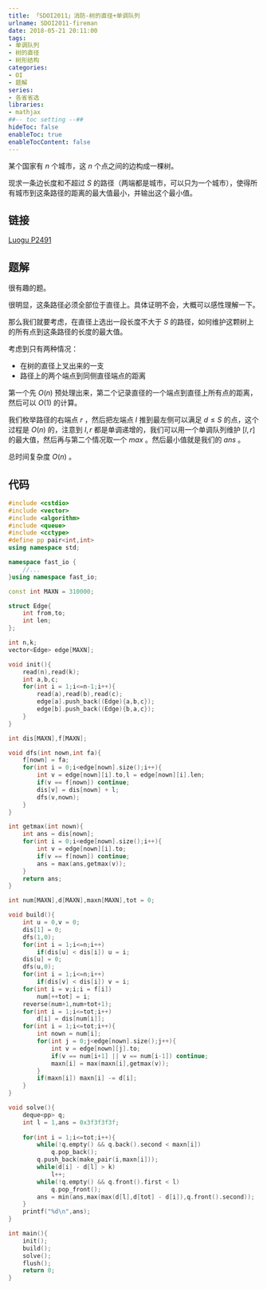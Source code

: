 ```yaml
---
title: 「SDOI2011」消防-树的直径+单调队列
urlname: SDOI2011-fireman
date: 2018-05-21 20:11:00
tags:
- 单调队列
- 树的直径
- 树形结构
categories: 
- OI
- 题解
series:
- 各省省选
libraries:
- mathjax 
##-- toc setting --##
hideToc: false
enableToc: true
enableTocContent: false
---
```


某个国家有 $n$ 个城市，这 $n$ 个点之间的边构成一棵树。

现求一条边长度和不超过 $S$ 的路径（两端都是城市，可以只为一个城市），使得所有城市到这条路径的距离的最大值最小，并输出这个最小值。

<!--more-->

## 链接

[Luogu P2491](https://www.luogu.org/problemnew/show/P2491)

## 题解

很有趣的题。

很明显，这条路径必须全部位于直径上。具体证明不会，大概可以感性理解一下。

那么我们就要考虑，在直径上选出一段长度不大于 $S$ 的路径，如何维护这颗树上的所有点到这条路径的长度的最大值。

考虑到只有两种情况：

+ 在树的直径上叉出来的一支
+ 路径上的两个端点到同侧直径端点的距离

第一个先 $O(n)$ 预处理出来，第二个记录直径的一个端点到直径上所有点的距离，然后可以 $O(1)$ 的计算。

我们枚举路径的右端点 $r$ ，然后把左端点 $l$ 推到最左侧可以满足  $d \leq S$  的点，这个过程是 $O(n)$ 的，注意到 $l,r$ 都是单调递增的，我们可以用一个单调队列维护 $[l,r]$ 的最大值，然后再与第二个情况取一个 $max$ 。然后最小值就是我们的 $ans$ 。

总时间复杂度 $O(n)$ 。

## 代码


```cpp
#include <cstdio>
#include <vector>
#include <algorithm>
#include <queue>
#include <cctype>
#define pp pair<int,int>
using namespace std;

namespace fast_io {
    //...
}using namespace fast_io;

const int MAXN = 310000;

struct Edge{
    int from,to;
    int len;
};

int n,k;
vector<Edge> edge[MAXN];

void init(){
    read(n),read(k);
    int a,b,c;
    for(int i = 1;i<=n-1;i++){
        read(a),read(b),read(c);
        edge[a].push_back((Edge){a,b,c});
        edge[b].push_back((Edge){b,a,c});
    }
}

int dis[MAXN],f[MAXN];

void dfs(int nown,int fa){
    f[nown] = fa;
    for(int i = 0;i<edge[nown].size();i++){
        int v = edge[nown][i].to,l = edge[nown][i].len;
        if(v == f[nown]) continue;
        dis[v] = dis[nown] + l;
        dfs(v,nown);
    }
}

int getmax(int nown){
    int ans = dis[nown];
    for(int i = 0;i<edge[nown].size();i++){
        int v = edge[nown][i].to;
        if(v == f[nown]) continue; 
        ans = max(ans,getmax(v));
    }
    return ans;
}

int num[MAXN],d[MAXN],maxn[MAXN],tot = 0;

void build(){
    int u = 0,v = 0;
    dis[1] = 0;
    dfs(1,0);
    for(int i = 1;i<=n;i++)
        if(dis[u] < dis[i]) u = i;
    dis[u] = 0;
    dfs(u,0);
    for(int i = 1;i<=n;i++)
        if(dis[v] < dis[i]) v = i;
    for(int i = v;i;i = f[i])
        num[++tot] = i;
    reverse(num+1,num+tot+1);
    for(int i = 1;i<=tot;i++)
        d[i] = dis[num[i]];
    for(int i = 1;i<=tot;i++){
        int nown = num[i];
        for(int j = 0;j<edge[nown].size();j++){
            int v = edge[nown][j].to;
            if(v == num[i+1] || v == num[i-1]) continue;
            maxn[i] = max(maxn[i],getmax(v));
        }
        if(maxn[i]) maxn[i] -= d[i];
    }
}

void solve(){
    deque<pp> q;
    int l = 1,ans = 0x3f3f3f3f;
    
    for(int i = 1;i<=tot;i++){
        while(!q.empty() && q.back().second < maxn[i])
            q.pop_back();
        q.push_back(make_pair(i,maxn[i]));
        while(d[i] - d[l] > k)
            l++;
        while(!q.empty() && q.front().first < l)
            q.pop_front();
        ans = min(ans,max(max(d[l],d[tot] - d[i]),q.front().second));
    }
    printf("%d\n",ans);
}

int main(){
    init();
    build();
    solve();
    flush();
    return 0;
}
```

